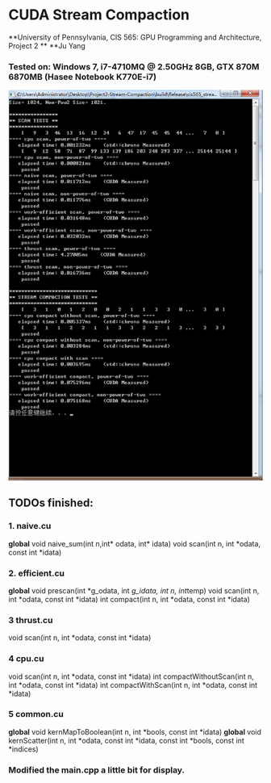 CUDA Stream Compaction
======================

**University of Pennsylvania, CIS 565: GPU Programming and Architecture, Project 2
** **Ju Yang 
### Tested on: Windows 7, i7-4710MQ @ 2.50GHz 8GB, GTX 870M 6870MB (Hasee Notebook K770E-i7)
![result](doc/1024.png)

## TODOs finished: 
  ### 1. naive.cu 
  __global__ void naive_sum(int n,int* odata, int* idata)
  void scan(int n, int *odata, const int *idata)
  
  ### 2. efficient.cu 
  __global__ void prescan(int *g_odata, int *g_idata, int n, int*temp)
  void scan(int n, int *odata, const int *idata)
  int compact(int n, int *odata, const int *idata)

  ### 3 thrust.cu 
  void scan(int n, int *odata, const int *idata)
  
  ### 4 cpu.cu 
  void scan(int n, int *odata, const int *idata)
  int compactWithoutScan(int n, int *odata, const int *idata) 
  int compactWithScan(int n, int *odata, const int *idata)
  
  ### 5 common.cu 
  __global__ void kernMapToBoolean(int n, int *bools, const int *idata)
  __global__ void kernScatter(int n, int *odata,
                const int *idata, const int *bools, const int *indices)
                
 ### Modified the main.cpp a little bit for display. 

